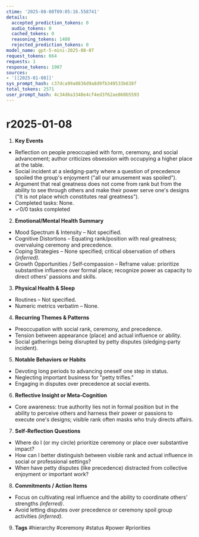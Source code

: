 ```yaml
---
ctime: '2025-08-08T09:05:16.558741'
details:
  accepted_prediction_tokens: 0
  audio_tokens: 0
  cached_tokens: 0
  reasoning_tokens: 1408
  rejected_prediction_tokens: 0
model_name: gpt-5-mini-2025-08-07
request_tokens: 664
requests: 1
response_tokens: 1907
sources:
- '[[2025-01-08]]'
sys_prompt_hash: c37dca99a8836d9a8d9fb349533b638f
total_tokens: 2571
user_prompt_hash: 4c34d6a3348e4cf4ed3f62ae860b5593
---
```

# r2025-01-08

1. **Key Events**
- Reflection on people preoccupied with form, ceremony, and social advancement; author criticizes obsession with occupying a higher place at the table.
- Social incident at a sledging-party where a question of precedence spoiled the group's enjoyment ("all our amusement was spoiled").
- Argument that real greatness does not come from rank but from the ability to see through others and make their power serve one's designs ("It is not place which constitutes real greatness").
- Completed tasks: None.
- ✓0/0 tasks completed

2. **Emotional/Mental Health Summary**
- Mood Spectrum & Intensity – Not specified.
- Cognitive Distortions – Equating rank/position with real greatness; overvaluing ceremony and precedence.
- Coping Strategies – None specified; critical observation of others *(inferred)*.
- Growth Opportunities / Self‑compassion – Reframe value: prioritize substantive influence over formal place; recognize power as capacity to direct others' passions and skills.

3. **Physical Health & Sleep**
- Routines – Not specified.
- Numeric metrics verbatim – None.

4. **Recurring Themes & Patterns**
- Preoccupation with social rank, ceremony, and precedence.
- Tension between appearance (place) and actual influence or ability.
- Social gatherings being disrupted by petty disputes (sledging‑party incident).

5. **Notable Behaviors or Habits**
- Devoting long periods to advancing oneself one step in status.
- Neglecting important business for "petty trifles."
- Engaging in disputes over precedence at social events.

6. **Reflective Insight or Meta‑Cognition**
- Core awareness: true authority lies not in formal position but in the ability to perceive others and harness their power or passions to execute one's designs; visible rank often masks who truly directs affairs.

7. **Self‑Reflection Questions**
- Where do I (or my circle) prioritize ceremony or place over substantive impact?
- How can I better distinguish between visible rank and actual influence in social or professional settings?
- When have petty disputes (like precedence) distracted from collective enjoyment or important work?

8. **Commitments / Action Items**
- Focus on cultivating real influence and the ability to coordinate others' strengths *(inferred)*.
- Avoid letting disputes over precedence or ceremony spoil group activities *(inferred)*.

9. **Tags**
#hierarchy #ceremony #status #power #priorities